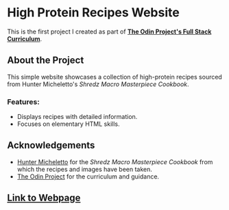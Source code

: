 # High Protein Recipes Website

This is the first project I created as part of **[The Odin Project's Full Stack Curriculum](https://www.theodinproject.com/)**.

## About the Project
This simple website showcases a collection of high-protein recipes sourced from Hunter Micheletto's *Shredz Macro Masterpiece Cookbook*.

### Features:
- Displays recipes with detailed information.
- Focuses on elementary HTML skills.

## Acknowledgements
- [Hunter Micheletto](https://www.hunt4shredz.com/) for the *Shredz Macro Masterpiece Cookbook* from which the recipes and images have been taken.
- [The Odin Project](https://www.theodinproject.com/) for the curriculum and guidance.

## [Link to Webpage](https://aahanmehta21.github.io/high-protein-recipes/)
